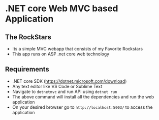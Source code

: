 # .NET core Web MVC based Application
## The RockStars

- Its a simple MVC webapp that consists of my Favorite Rockstars
- This app runs on ASP .net core web technology

## Requirements

- .NET core SDK (https://dotnet.microsoft.com/download)
- Any text editor like VS Code or Sublime Text
- Navigate to ` dotnetmvc ` and run API using ` dotnet run `
- The above command will install all the dependencies and run the web application
- On your desired browser go to `http://localhost:5003/` to access the application 